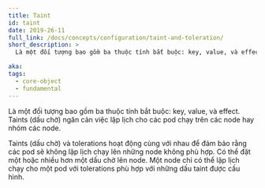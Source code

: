 ```yaml
---
title: Taint
id: taint
date: 2019-26-11
full_link: /docs/concepts/configuration/taint-and-toleration/
short_description: >
  Là một đối tượng bao gồm ba thuộc tính bắt buộc: key, value, và effect. Taints (dấu chờ) ngăn cản việc lập lịch cho các pod chạy trên các node hay nhóm các node.

aka:
tags:
  - core-object
  - fundamental
---
```


Là một đối tượng bao gồm ba thuộc tính bắt buộc: key, value, và effect. Taints (dấu chờ) ngăn cản việc lập lịch cho các pod chạy trên các node hay nhóm các node.

<!--more-->

Taints (dấu chờ) và tolerations hoạt động cùng với nhau để đảm bảo rằng các pod sẽ không lập lịch chạy lên những node không phù hợp. Có thể đặt một hoặc nhiều hơn một dấu chờ lên node. Một node chỉ có thể lập lịch chạy cho một pod với tolerations phù hợp với những dấu taint được cấu hình.
